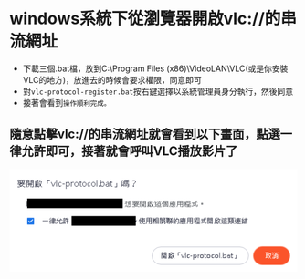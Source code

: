 # windows系統下從瀏覽器開啟vlc://的串流網址

- 下載三個.bat檔，放到C:\Program Files (x86)\VideoLAN\VLC(或是你安裝VLC的地方)，放進去的時候會要求權限，同意即可
- 對`vlc-protocol-register.bat`按右鍵選擇以系統管理員身分執行，然後同意
- 接著會看到`操作順利完成。`

## 隨意點擊vlc://的串流網址就會看到以下畫面，點選一律允許即可，接著就會呼叫VLC播放影片了
<!-- ![](https://i.imgur.com/vh1Z03P.png)   -->
![](vlc.png)

